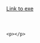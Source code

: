 <a href="I Spy!">Link to exe</a>
  
<!DOCTYPE html>
<html>
  <head>
    <meta charset="utf-8">
    <title>I Spy!</title>
    <link href="http://fonts.googleapis.com/css?family=Open+Sans" rel="stylesheet" type="text/css">
    <link href="styles/style.css" rel="stylesheet" type="text/css">
  </head>
  <body>
    <h1></h1>
    <img src=".png" alt="">

    <p></p>

  </body>
</html>
